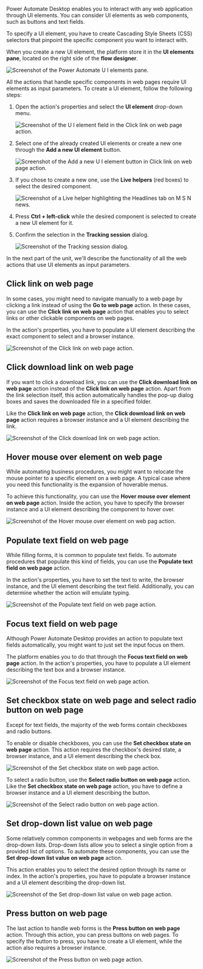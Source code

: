 Power Automate Desktop enables you to interact with any web application through UI elements. You can consider UI elements as web components, such as buttons and text fields.

To specify a UI element, you have to create Cascading Style Sheets (CSS) selectors that pinpoint the specific component you want to interact with.

When you create a new UI element, the platform store it in the **UI elements pane**, located on the right side of the **flow designer**.

![Screenshot of the Power Automate U I elements pane.](..\media\ui-elements-pane.png)

All the actions that handle specific components in web pages require UI elements as input parameters. To create a UI element, follow the following steps:

1. Open the action's properties and select the **UI element** drop-down menu.

    ![Screenshot of the U I element field in the Click link on web page action.](..\media\click-link-on-web-page-action-ui-element-field.png)

1. Select one of the already created UI elements or create a new one through the **Add a new UI element** button.

    ![Screenshot of the Add a new U I element button in Click link on web page action.](..\media\click-link-on-web-page-action-add-new-ui-element-button.png)

1. If you chose to create a new one, use the **Live helpers** (red boxes) to select the desired component.

    ![Screenshot of a Live helper highlighting the Headlines tab on M S N news.](..\media\live-helpers.png)

1. Press **Ctrl + left-click** while the desired component is selected to create a new UI element for it.

1. Confirm the selection in the **Tracking session** dialog.

    ![Screenshot of the Tracking session dialog.](..\media\tracking-session-dialog.png)

In the next part of the unit, we'll describe the functionality of all the web actions that use UI elements as input parameters.

## Click link on web page

In some cases, you might need to navigate manually to a web page by clicking a link instead of using the **Go to web page** action. In these cases, you can use the **Click link on web page** action that enables you to select links or other clickable components on web pages.

In the action's properties, you have to populate a UI element describing the exact component to select and a browser instance.

![Screenshot of the Click link on web page action.](..\media\click-link-on-web-page-action.png)

## Click download link on web page

If you want to click a download link, you can use the **Click download link on web page**  action instead of the **Click link on web page** action. Apart from the link selection itself, this action automatically handles the pop-up dialog boxes and saves the downloaded file in a specified folder.

Like the **Click link on web page** action, the **Click download link on web page** action requires a browser instance and a UI element describing the link.

![Screenshot of the Click download link on web page action.](..\media\click-download-link-on-web-page-action.png)

## Hover mouse over element on web page

While automating business procedures, you might want to relocate the mouse pointer to a specific element on a web page. A typical case where you need this functionality is the expansion of hoverable menus.

To achieve this functionality, you can use the **Hover mouse over element on web page** action. Inside the action, you have to specify the browser instance and a UI element describing the component to hover over.

![Screenshot of the Hover mouse over element on web pag action.](..\media\hover-mouse-over-element-on-web-page-action.png)

## Populate text field on web page

While filling forms, it is common to populate text fields. To automate procedures that populate this kind of fields, you can use the **Populate text field on web page** action.

In the action's properties, you have to set the text to write, the browser instance, and the UI element describing the text field. Additionally, you can determine whether the action will emulate typing.

![Screenshot of the Populate text field on web page action.](..\media\populate-text-field-on-web-page-action.png)

## Focus text field on web page

Although Power Automate Desktop provides an action to populate text fields automatically, you might want to just set the input focus on them.

The platform enables you to do that through the **Focus text field on web page** action. In the action's properties, you have to populate a UI element describing the text box and a browser instance.

![Screenshot of the Focus text field on web page action.](..\media\focus-text-field-on-web-page-action.png)

## Set checkbox state on web page and select radio button on web page

Except for text fields, the majority of the web forms contain checkboxes and radio buttons.

To enable or disable checkboxes, you can use the **Set checkbox state on web page** action. This action requires the checkbox's desired state, a browser instance, and a UI element describing the check box.

![Screenshot of the Set checkbox state on web page action.](..\media\set-checkbox-state-on-web-page-action.png)

To select a radio button, use the **Select radio button on web page** action. Like the **Set checkbox state on web page** action,  you have to define a browser instance and a UI element describing the button.

![Screenshot of the Select radio button on web page action.](..\media\select-radio-button-on-web-page-action.png)

## Set drop-down list value on web page

Some relatively common components in webpages and web forms are the drop-down lists. Drop-down lists allow you to select a single option from a provided list of options. To automate these components, you can use the **Set drop-down list value on web page** action.

This action enables you to select the desired option through its name or index. In the action's properties, you have to populate a browser instance and a UI element describing the drop-down list.

![Screenshot of the Set drop-down list value on web page action.](..\media\set-drop-down-list-value-on-web-page-action.png)

## Press button on web page

The last action to handle web forms is the **Press button on web page** action. Through this action, you can press buttons on web pages. To specify the button to press, you have to create a UI element, while the action also requires a browser instance.

![Screenshot of the Press button on web page action.](..\media\press-button-on-web-page-action.png)
